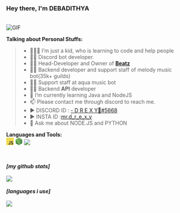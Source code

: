 ### Hey there, I'm DEBADITHYA

<br>

<img height="250" align="" alt="GIF" src="https://c.tenor.com/1mwdqr51emcAAAAM/test-typing.gif" />

**Talking about Personal Stuffs:**

> - 👨🏽‍💻 I’m just a kid, who is learning to code and help people <br>
> - 👨🏽‍ Discord bot developer. <br>
> - 👨🏽‍ Head-Developer and Owner of **[Beatz](https://dsc.gg/beatz-on-top)** <br>
> - 👨🏽‍ Backend developer and support staff of melody music bot(35k+ guilds)<br>
> - 👨🏽‍ Support staff at aqua music bot <br>
> - 👨🏽‍ Backend **API** developer <br>
> - 🌱 I’m currently learning Java and NodeJS <br>
> - 📫 Please contact me through discord to reach me.<br>
> - ▶️ DISCORD ID : [- D R E X Y🥀#5668](https://discord.com/users/875422184867233895)<br>
> - ▶️ INSTA ID :[mr.d_r_e_x_y](https://www.instagram.com/mr.d_r_e_x_y/)
> - 💬 Ask me about NODE.JS and PYTHON

**Languages and Tools:**  
<code><img height="20" src="https://raw.githubusercontent.com/github/explore/80688e429a7d4ef2fca1e82350fe8e3517d3494d/topics/javascript/javascript.png"></code>
<code><img height="20" src="https://raw.githubusercontent.com/github/explore/80688e429a7d4ef2fca1e82350fe8e3517d3494d/topics/nodejs/nodejs.png"></code>
<code><img height="20" src="https://upload.wikimedia.org/wikipedia/commons/thumb/0/0a/Python.svg/1200px-Python.svg.png"></code>

<br>

***[my github stats]***<br><br>
<code><img height="150" src="https://github-readme-stats.vercel.app/api?username=DREXYOP&show_icons=true&theme=radical&count_private=true&include_all_commits=true"></code>

***[languages i use]***<br><br>
<code><img height="100"
src ="https://github-readme-stats.vercel.app/api/top-langs/?username=DREXYOP&theme=radical&layout=compact"></code>
